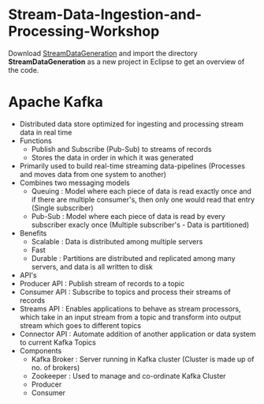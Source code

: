 # Stream-Data-Ingestion-and-Processing-Workshop
 
 Download [StreamDataGeneration](StreamDataGeneration.zip) and import the directory **StreamDataGeneration** as a new project in Eclipse to get an overview of the code.

# Apache Kafka
- Distributed data store optimized for ingesting and processing stream data in real time
- Functions
  - Publish and Subscribe (Pub-Sub) to streams of records
  - Stores the data in order in which it was generated
- Primarily used to build real-time streaming data-pipelines (Processes and moves data from one system to another)
- Combines two messaging models
  - Queuing : Model where each piece of data is read exactly once and if there are multiple consumer's, then only one would read that entry (Single subscriber)
  - Pub-Sub : Model where each piece of data is read by every subscriber exacly once (Multiple subscriber's - Data is partitioned)
- Benefits
  - Scalable : Data is distributed among multiple servers
  - Fast
  - Durable : Partitions are distributed and replicated among many servers, and data is all written to disk
 - API's
  - Producer API : Publish stream of records to a topic
  - Consumer API : Subscribe to topics and process their streams of records
  - Streams API : Enables applications to behave as stream processors, which take in an input stream from a topic and transform into output stream which goes to different topics
  - Connector API : Automate addition of another application or data system to current Kafka Topics
- Components
  - Kafka Broker : Server running in Kafka cluster (Cluster is made up of no. of brokers)
  - Zookeeper : Used to manage and co-ordinate Kafka Cluster
  - Producer
  - Consumer
